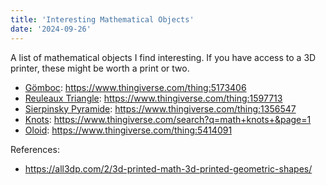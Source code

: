 ```yaml
---
title: 'Interesting Mathematical Objects'
date: '2024-09-26'
---
```

A list of mathematical objects I find interesting. If you have access to a 3D printer, these might be worth a print or two.

- [Gömboc](https://en.wikipedia.org/wiki/G%C3%B6mb%C3%B6c): <https://www.thingiverse.com/thing:5173406>
- [Reuleaux Triangle](https://en.wikipedia.org/wiki/Reuleaux_triangle): <https://www.thingiverse.com/thing:1597713>
- [Sierpinsky Pyramide](https://en.wikipedia.org/wiki/Sierpi%C5%84ski_triangle): <https://www.thingiverse.com/thing:1356547>
- [Knots](https://en.wikipedia.org/wiki/List_of_prime_knots): <https://www.thingiverse.com/search?q=math+knots+&page=1>
- [Oloid](https://en.wikipedia.org/wiki/Oloid): <https://www.thingiverse.com/thing:5414091>

References:

- <https://all3dp.com/2/3d-printed-math-3d-printed-geometric-shapes/>
